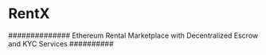 # RentX


##############
Ethereum Rental Marketplace with Decentralized Escrow and KYC Services
##########
